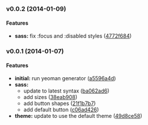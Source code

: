 <a name="v0.0.2"></a>
### v0.0.2 (2014-01-09)


#### Features

* **sass:** fix :focus and :disabled styles ([4772f684](http://github.com/asimov/asimov-contrib-buttons/commit/4772f684fe5b6532ed305b2c19a976de233ac21a))

<a name="v0.0.1"></a>
### v0.0.1 (2014-01-07)


#### Features

* **initial:** run yeoman generator ([a5596a4d](http://github.com/asimov/asimov-contrib-buttons/commit/a5596a4da22e5989fc7302e253e5c20656d48fc7))
* **sass:**
  * update to latest syntax ([ba062ad6](http://github.com/asimov/asimov-contrib-buttons/commit/ba062ad6967e6799cb4e9d7ceb44b0348c79b36b))
  * add sizes ([38eab908](http://github.com/asimov/asimov-contrib-buttons/commit/38eab908924a288136ce6161c975015d87043397))
  * add button shapes ([21f1b7b7](http://github.com/asimov/asimov-contrib-buttons/commit/21f1b7b70b532dc2945d86e19569274732f10b47))
  * add default button ([c06ad426](http://github.com/asimov/asimov-contrib-buttons/commit/c06ad42688bbdce6b5c1e94e196a69767a75d5a1))
* **theme:** update to use the default theme ([49d8ce58](http://github.com/asimov/asimov-contrib-buttons/commit/49d8ce5813f3f9865f10f3b580981a739c0648e6))

 